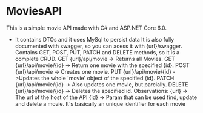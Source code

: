 # MoviesAPI
This is a simple movie API made with C# and ASP.NET Core 6.0.
- It contains DTOs and it uses MySql to persist data
It is also fully documented with swagger, so you can acess it with {url}/swagger.
Contains GET, POST, PUT, PATCH and DELETE methods, so it is a complete CRUD.
GET {url}/api/movie -> Returns all Movies.
GET {url}/api/movie/{id} -> Return one movie with the specified {id}.
POST {url}/api/movie -> Creates one movie.
PUT {url}/api/movie/{id} ->Updates the whole 'movie' object of the specified {id}.
PATCH {url}/api/movie/{id} -> Also updates one movie, but parcially.
DELETE {url}/api/movie/{id} -> Deletes the specified id.
Observations:
{url} -> The url of the host of the API
{id} -> Param that can be used find, update and delete a movie. It's basically an unique identifier for each movie
